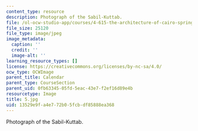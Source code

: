 ```yaml
---
content_type: resource
description: Photograph of the Sabil-Kuttab.
file: /ol-ocw-studio-app/courses/4-615-the-architecture-of-cairo-spring-2002/13529e9fa4e772b05fcbdf85888ea368_5.jpg
file_size: 25120
file_type: image/jpeg
image_metadata:
  caption: ''
  credit: ''
  image-alt: ''
learning_resource_types: []
license: https://creativecommons.org/licenses/by-nc-sa/4.0/
ocw_type: OCWImage
parent_title: Calendar
parent_type: CourseSection
parent_uid: 0fb63345-05fd-5eac-43e7-f2ef16d89e4b
resourcetype: Image
title: 5.jpg
uid: 13529e9f-a4e7-72b0-5fcb-df85888ea368
---
```

Photograph of the Sabil-Kuttab.